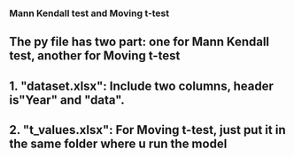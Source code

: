
###   Mann Kendall test and Moving t-test
##  The py file has two part: one for Mann Kendall test, another for Moving t-test
## 1. "dataset.xlsx": Include two columns, header is"Year" and "data". 
## 2. "t_values.xlsx": For Moving t-test, just put it in the same folder where u run the model  

